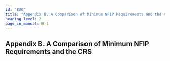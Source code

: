 ```yaml
---
id: "820"
title: "Appendix B. A Comparison of Minimum NFIP Requirements and the CRS"
heading_level: 2
page_in_manual: B-1
---
```


## Appendix B. A Comparison of Minimum NFIP Requirements and the CRS
